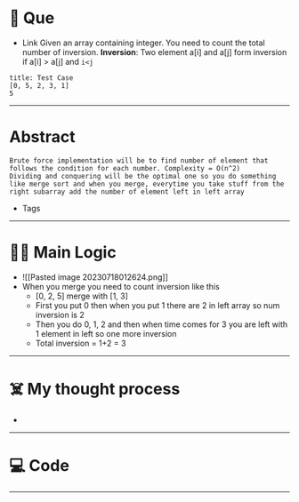 # 🧩 Que
- Link
Given an array containing integer. You need to count the total number of inversion.
**Inversion**: Two element a[i] and a[j] form inversion if a[i] > a[j] and `i<j`
```ad-question
title: Test Case
[0, 5, 2, 3, 1]
5
```

---
# Abstract
```ad-abstract
Brute force implementation will be to find number of element that follows the condition for each number. Complexity = O(n^2)
Dividing and conquering will be the optimal one so you do something like merge sort and when you merge, everytime you take stuff from the right subarray add the number of element left in left array
```

- Tags 
--- 
# 🕵️‍♂️ Main Logic
- ![[Pasted image 20230718012624.png]]
- When you merge you need to count inversion like this
	- [0, 2, 5] merge with [1, 3]
	- First you put 0 then when you put 1 there are 2 in left array so num inversion is 2
	- Then you  do 0, 1, 2 and then when time comes for 3 you are left with 1 element in left so one more inversion
	- Total inversion = 1+2 = 3

---
# ☠️ My thought process
- 
---

# 💻 Code

---
